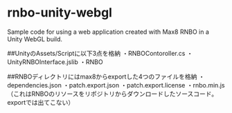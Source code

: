 # rnbo-unity-webgl
Sample code for using a web application created with Max8 RNBO in a Unity WebGL build.


##UnityのAssets/Scriptに以下3点を格納
・RNBOContoroller.cs
・UnityRNBOInterface.jslib
・RNBO

##RNBOディレクトリにはmax8からexportした4つのファイルを格納
・dependencies.json
・patch.export.json
・patch.export.license
・rnbo.min.js　（これはRNBOのリソースをリポジトリからダウンロードしたソースコード。exportでは出てこない）